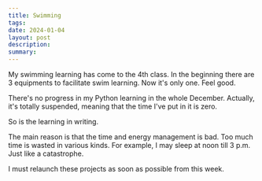```yaml
---
title: Swimming
tags: 
date: 2024-01-04
layout: post
description: 
summary:
---
```


My swimming learning has come to the 4th class. In the beginning there are 3 equipments to facilitate swim learning. Now it's only one. Feel good. 

There's no progress in my Python learning in the whole December. Actually, it's totally suspended, meaning that the time I've put in it is zero. 

So is the learning in writing.

The main reason is that the time and energy management is bad. Too much time is wasted in various kinds. For example, I may sleep at noon till 3 p.m. Just like a catastrophe. 

I must relaunch these projects as soon as possible from this week. 